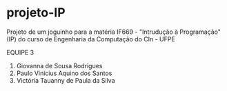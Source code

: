 # projeto-IP
Projeto de um joguinho para a matéria IF669 - "Intrudução à Programação" (IP) do curso de Engenharia da Computação do CIn - UFPE

EQUIPE 3
1. Giovanna de Sousa Rodrigues
2. Paulo Vinícius Aquino dos Santos
3. Victória Tauanny de Paula da Silva 

